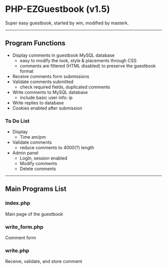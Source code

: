 PHP-EZGuestbook (v1.5)
===============

Super easy guestbook, started by win, modified by masterk.

-----

## Program Functions

* Display comments in guestbook MySQL database
   * easy to modify the look, style & placements through CSS
   * comments are filtered (HTML disabled) to preserve the guestbook format
* Receive comments form submissions
* Validate comments submitted
   * check required fields, duplicated comments
* Write comments to MySQL database
   * include basic user info: ip
* Write replies to database
* Cookies enabled after submission

### To Do List
* Display
  * Time am/pm
* Validate comments
   * reduce comments to 4000(?) length
* Admin panel
   * Login, session enabled
   * Modify comments
   * Delete comments


-----

## Main Programs List

### index.php
Main page of the guestbook

### write_form.php
Comment form

### write.php
Receive, validate, and store comment
